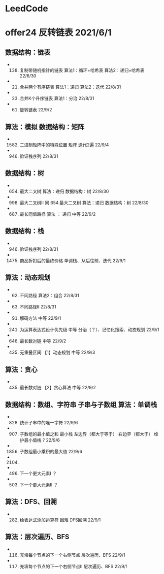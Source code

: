 # LeedCode
# offer24 反转链表 2021/6/1

## 数据结构：链表
*  138. 复制带随机指针的链表    算法1：循环+哈希表 算法2：递归+哈希表 22/8/30
*   21.  合并两个有序链表        算法1：递归   算法2：迭代     22/8/31
*   23.  合并K个升序链表         算法1：分治  22/8/31
*   61.  旋转链表              22/9/2

## 算法：模拟  数据结构：矩阵
* 1582. 二进制矩阵中的特殊位置   矩阵 迭代2遍  22/9/4
*  946. 验证栈序列   22/8/31


## 数据结构：树
*  654. 最大二叉树    算法：递归  数据结构：树    22/8/30
*  998. 最大二叉树II  同 654.最大二叉树   算法：递归  数据结构：树 22/8/30
*  687. 最长同值路径   算法 ： 递归 中等 22/9/2

## 数据结构：栈
*  946. 验证栈序列   22/8/31
* 1475. 商品折扣后的最终价格  单调栈、从后往前、迭代 22/9/1

## 算法：动态规划
*   62. 不同路径   算法2：组合 22/8/31
*   63. 不同路径II     22/8/31
*   91. 解码方法   中等  22/9/1
*  241. 为运算表达式设计优先级  中等 分治（？）、记忆化搜索、动态规划  22/9/1
*  646. 最长数对链       中等      22/9/2
*  435. 无重叠区间       【1】动态规划   中等        22/9/3

## 算法：贪心
*  435. 最长数对链       【2】贪心算法   中等   22/9/2
 
## 数据结构：数组、字符串 子串与子数组   算法：单调栈
*  828. 统计子串中的唯一字符        22/9/6
*  907. 子数组的最小值之和  最小栈 左边界（都大于等于） 右边界（都大于）  维护最小值栈 ? 22/9/6
* 1856. 子数组最小乘积的最大值 22/9/6
* 2104.  
*  496. 下一个更大元素I  ？
*  503. 下一个更大元素II ？

## 算法：DFS、回溯
* 282. 给表达式添加运算符 困难 DFS回溯 22/9/1

## 算法：层次遍历、BFS
* 116. 充填每个节点的下一个右侧节点 层次遍历、BFS     22/9/1
* 117. 充填每个节点的下一个右侧节点II 层次遍历、BFS      22/9/1




